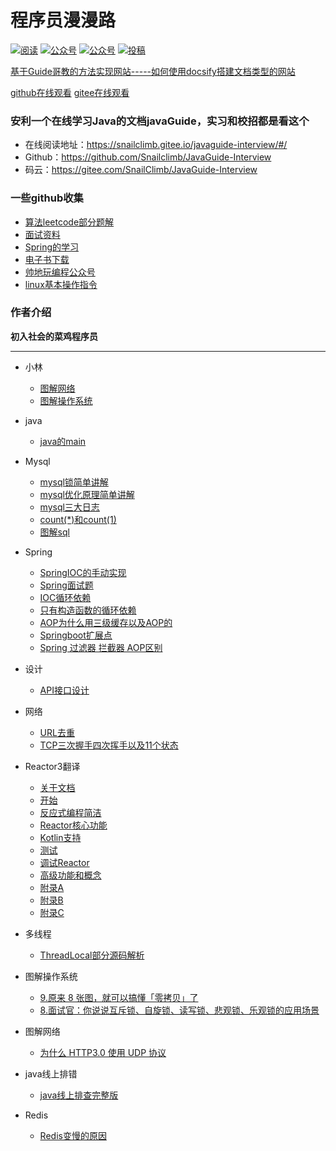 # 程序员漫漫路

<p>
  <a href="https://hduhuximing.github.io/my_blog/"><img src="https://img.shields.io/badge/阅读-read-brightgreen.svg" alt="阅读"></a>
  <a href="#公众号"><img src="https://img.shields.io/badge/%E5%85%AC%E4%BC%97%E5%8F%B7-JavaGuide-lightgrey.svg" alt="公众号"></a>
  <a href="#公众号"><img src="https://img.shields.io/badge/PDF-Java面试突击-important.svg" alt="公众号"></a>
  <a href="https://xiaozhuanlan.com/javainterview?rel=javaguide"><img src="https://img.shields.io/badge/Java-面试指南-important" alt="投稿"></a>
</p>

[基于Guide哥教的方法实现网站-----如何使用docsify搭建文档类型的网站](./docs/how-to-use-docsify.md)

[github在线观看](https://hduhuximing.github.io/my_blog)
[gitee在线观看](https://hduming.gitee.io/myblog)

### 安利一个在线学习Java的文档javaGuide，实习和校招都是看这个

- 在线阅读地址：https://snailclimb.gitee.io/javaguide-interview/#/
- Github：https://github.com/Snailclimb/JavaGuide-Interview
- 码云：https://gitee.com/SnailClimb/JavaGuide-Interview

### 一些github收集

- [算法leetcode部分题解](https://github.com/hduhuximing/MathAndInterview)
- [面试资料](https://github.com/hduhuximing/workspace)
- [Spring的学习](https://github.com/hduhuximing/SpringLearn/network/alerts)
- [电子书下载](https://github.com/iamshuaidi/CS-Book)
- [帅地玩编程公众号](https://mp.weixin.qq.com/s/MArPUE8wmDNMAalvzoLgcA)
- [linux基本操作指令](https://mp.weixin.qq.com/s/Kog6AfXYINIDwKMpJMkGFQ)
### 作者介绍

**初入社会的菜鸡程序员**

----
* 小林
    * [图解网络](https://mp.weixin.qq.com/mp/appmsgalbum?action=getalbum&album_id=1337204681134751744&__biz=MzUxODAzNDg4NQ==#wechat_redirect)
    * [图解操作系统](https://mp.weixin.qq.com/mp/appmsgalbum?action=getalbum&album_id=1408057986861416450&__biz=MzUxODAzNDg4NQ==#wechat_redirect)

* java
    * [java的main](./docs/java/java中main的修饰符要求.md)

* Mysql

  * [mysql锁简单讲解](./docs/Mysql/面试命中率90%25的点%20——%20MySQL锁.md)
  * [mysql优化原理简单讲解](./docs/Mysql/MySQL优化原理简单讲解.md)
  * [mysql三大日志](./docs/Mysql/必须了解的MySQL三大日志.md)
  * [count(*)和count(1)](./docs/Mysql/count(1)和count()%20哪个效率高？.md)
  * [图解sql](https://mp.weixin.qq.com/s/0lkJffdHPA5b-XDmJ8JA2g)

* Spring

  * [SpringIOC的手动实现](./docs/Spring/SpringIOC.md)
  * [Spring面试题](./docs/Spring/Spring经典面试题汇总.md)
  * [IOC循环依赖](./docs/Spring/IOC之循环依赖处理.md)
  * [只有构造函数的循环依赖](./docs/Spring/Spring只有构造器注入的时候会出现循环依赖问题.md)
  * [AOP为什么用三级缓存以及AOP的](./docs/Spring/spring为什么用三级缓存以及AOP.md)
  * [Springboot扩展点](./docs/Spring/Springboot启动扩展点.md)
  * [Spring 过滤器 拦截器 AOP区别](./docs/Spring/Spring过滤器拦截器AOP区别.md)

* 设计

  * [API接口设计](./docs/设计/如何设计一个牛逼的%20API%20接口.md)

* 网络

  * [URL去重](./docs/网络/URL去重的6种方案(附详细代码).md)
  * [TCP三次握手四次挥手以及11个状态](./docs/网络/TCP三次握手和四次挥手以及11种状态.md)
  
* Reactor3翻译

  * [关于文档](./docs/Reactor3/1、关于文档.md)
  * [开始](./docs/Reactor3/2、开始.md)
  * [反应式编程简洁](./docs/Reactor3/3、反应式编程简介.md)
  * [Reactor核心功能](./docs/Reactor3/4、Reactor核心功能.md)
  * [Kotlin支持](./docs/Reactor3/5、Kotlin支持.md)
  * [测试](./docs/Reactor3/6、测试.md)
  * [调试Reactor](./docs/Reactor3/7、调试Reactor.md)
  * [高级功能和概念](./docs/Reactor3/8、高级功能和概念.md)
  * [附录A](./docs/Reactor3/附录A.md)
  * [附录B](./docs/Reactor3/附录B.md)
  * [附录C](./docs/Reactor3/附录C.md)

* 多线程

  * [ThreadLocal部分源码解析](./docs/Concurrent/ThreadLocal%20部分源码.md)

* 图解操作系统

  * [9.原来 8 张图，就可以搞懂「零拷贝」了](./docs/小林coding/原来8张图就可以搞懂「零拷贝」了.md)
  * [8.面试官：你说说互斥锁、自旋锁、读写锁、悲观锁、乐观锁的应用场景](./docs/小林coding/互斥锁、自旋锁、读写锁、悲观锁、乐观锁.md)
  
* 图解网络

  * [为什么 HTTP3.0 使用 UDP 协议](./docs/小林coding/为什么HTTP3.0使用UDP协议.md)

* java线上排错

  * [java线上排查完整版](./docs/Error/JAVA%20线上故障排查完整套路，从%20CPU、磁盘、内存、网络、GC%20一条龙！.md)
  
* Redis

  * [Redis变慢的原因](./docs/Redis/你的Redis为什么变慢了？.md)